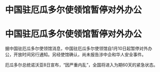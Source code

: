 # 中国驻厄瓜多尔使领馆暂停对外办公

# 中国驻厄瓜多尔使领馆暂停对外办公

据中国驻厄瓜多尔使领馆消息，中国驻厄瓜多尔使领馆自1月10日起暂停对外办公，开放时间另行通知。另经使馆确认，尚未报告涉中企和华人安全事件。

厄瓜多尔总统诺沃亚8日宣布，“因严重内乱”，全国将进入为期60天的紧急状态。

